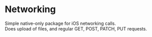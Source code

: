# Networking

Simple native-only package for iOS networking calls.<br>
Does upload of files, and regular GET, POST, PATCH, PUT requests.
